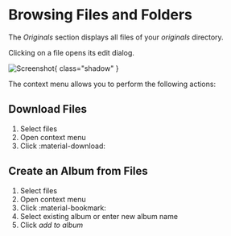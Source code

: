 # Browsing Files and Folders #

The *Originals* section displays all files of your *originals* directory.

Clicking on a file opens its edit dialog. 

![Screenshot](img/files.png){ class="shadow" }

The context menu allows you to perform the following actions:

## Download Files ##

1. Select files
2. Open context menu
3. Click :material-download:

## Create an Album from Files ##
 
1. Select files
2. Open context menu
3. Click :material-bookmark:
4. Select existing album or enter new album name
5. Click *add to album*